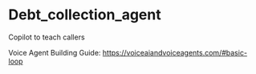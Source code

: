 # Debt_collection_agent
Copilot to teach callers

Voice Agent Building Guide: https://voiceaiandvoiceagents.com/#basic-loop
